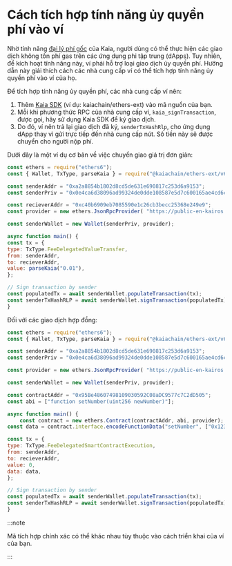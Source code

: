 # Cách tích hợp tính năng ủy quyền phí vào ví

Nhờ tính năng [đại lý phí gốc](https://docs.kaia.io/build/transactions/fee-delegation/) của Kaia, người dùng có thể thực hiện các giao dịch không tốn phí gas trên các ứng dụng phi tập trung (dApps). Tuy nhiên, để kích hoạt tính năng này, ví phải hỗ trợ loại giao dịch ủy quyền phí. Hướng dẫn này giải thích cách các nhà cung cấp ví có thể tích hợp tính năng ủy quyền phí vào ví của họ.

Để tích hợp tính năng ủy quyền phí, các nhà cung cấp ví nên:

1. Thêm [Kaia SDK](https://github.com/kaiachain/kaia-sdk) (ví dụ: kaiachain/ethers-ext) vào mã nguồn của bạn.
2. Mỗi khi phương thức RPC của nhà cung cấp ví, `kaia_signTransaction`, được gọi, hãy sử dụng Kaia SDK để ký giao dịch.
3. Do đó, ví nên trả lại giao dịch đã ký, `senderTxHashRlp`, cho ứng dụng dApp thay vì gửi trực tiếp đến nhà cung cấp nút. Số tiền này sẽ được chuyển cho người nộp phí.

Dưới đây là một ví dụ cơ bản về việc chuyển giao giá trị đơn giản:

```javascript
const ethers = require("ethers6"); 
const { Wallet, TxType, parseKaia } = require("@kaiachain/ethers-ext/v6"); 

const senderAddr = "0xa2a8854b1802d8cd5de631e690817c253d6a9153"; 
const senderPriv = "0x0e4ca6d38096ad99324de0dde108587e5d7c600165ae4cd6c2462c597458c2b8"; 

const recieverAddr = "0xc40b6909eb7085590e1c26cb3becc25368e249e9"; 
const provider = new ethers.JsonRpcProvider( "https://public-en-kairos.node.kaia.io" ); 

const senderWallet = new Wallet(senderPriv, provider); 

async function main() { 
const tx = {
type: TxType.FeeDelegatedValueTransfer, 
from: senderAddr, 
to: recieverAddr, 
value: parseKaia("0.01"), 
}; 

// Sign transaction by sender
const populatedTx = await senderWallet.populateTransaction(tx); 
const senderTxHashRLP = await senderWallet.signTransaction(populatedTx); console.log("senderTxHashRLP", senderTxHashRLP); 
}
```

Đối với các giao dịch hợp đồng:

```javascript
const ethers = require("ethers6"); 
const { Wallet, TxType, parseKaia } = require("@kaiachain/ethers-ext/v6"); 

const senderAddr = "0xa2a8854b1802d8cd5de631e690817c253d6a9153"; 
const senderPriv = "0x0e4ca6d38096ad99324de0dde108587e5d7c600165ae4cd6c2462c597458c2b8"; 

const provider = new ethers.JsonRpcProvider( "https://public-en-kairos.node.kaia.io" ); 

const senderWallet = new Wallet(senderPriv, provider); 

const contractAddr = "0x95Be48607498109030592C08aDC9577c7C2dD505";
const abi = ["function setNumber(uint256 newNumber)"];

async function main() {
	const contract = new ethers.Contract(contractAddr, abi, provider);
const data = contract.interface.encodeFunctionData("setNumber", ["0x123"]);

const tx = {
type: TxType.FeeDelegatedSmartContractExecution, 
from: senderAddr,
to: recieverAddr, 
value: 0, 
data: data,
}; 

// Sign transaction by sender
const populatedTx = await senderWallet.populateTransaction(tx); 
const senderTxHashRLP = await senderWallet.signTransaction(populatedTx); console.log("senderTxHashRLP", senderTxHashRLP); 
}
```

:::note

Mã tích hợp chính xác có thể khác nhau tùy thuộc vào cách triển khai của ví của bạn.

:::